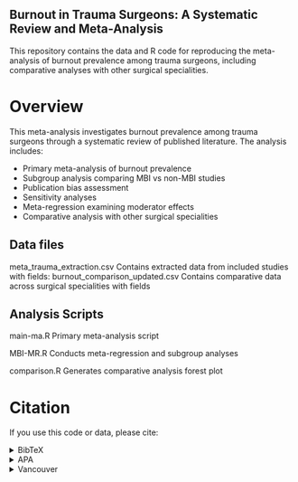 ## Burnout in Trauma Surgeons: A Systematic Review and Meta-Analysis

This repository contains the data and R code for reproducing the meta-analysis of burnout prevalence among trauma surgeons, including comparative analyses with other surgical specialities.

# Overview

This meta-analysis investigates burnout prevalence among trauma surgeons through a systematic review of published literature. The analysis includes:

* Primary meta-analysis of burnout prevalence 
* Subgroup analysis comparing MBI vs non-MBI studies
* Publication bias assessment
* Sensitivity analyses
* Meta-regression examining moderator effects
* Comparative analysis with other surgical specialities

## Data files
meta_trauma_extraction.csv
Contains extracted data from included studies with fields:
burnout_comparison_updated.csv
Contains comparative data across surgical specialities with fields

## Analysis Scripts
main-ma.R
Primary meta-analysis script

MBI-MR.R
Conducts meta-regression and subgroup analyses

comparison.R
Generates comparative analysis forest plot

# Citation
If you use this code or data, please cite:

<details>
<summary>BibTeX</summary>
<pre><code>@article{kirdarsmith2024burnout,
  title={Prevalence of burnout among Trauma Surgeons: A systematic review and meta-analysis},
  author={Kirdar-Smith, Sebastian Knight, Alec and Twumasi, Ricardo},
  journal={[Journal Pending]},
  year={2024},
  publisher={[Publisher Pending]},
  doi={[DOI Pending]}
}
</code></pre>
</details>
<details>
<summary>APA</summary>
<pre><code>Kirdar-Smith, S., Knight, A., & Twumasi, R. (2024). Prevalence of burnout among Trauma Surgeons: A systematic review and meta-analysis. [Journal Pending].</code></pre>
</details>
<details>
<summary>Vancouver</summary>
<pre><code>Kirdar-Smith S, Knight A, Twumasi R. Prevalence of burnout among Trauma Surgeons: A systematic review and meta-analysis. [Journal Pending]. 2024.</code></pre>
</details>
